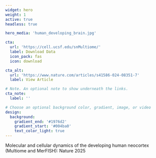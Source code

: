 ```yaml
---
widget: hero
weight: 1
active: true
headless: true

hero_media: 'human_developing_brain.jpg'

cta:
  url: 'https://cell.ucsf.edu/snMultiome/'
  label: Download Data
  icon_pack: fas
  icon: download

cta_alt: 
  url: 'https://www.nature.com/articles/s41586-024-08351-7'
  label: View Article

# Note. An optional note to show underneath the links.
cta_note:
  label: ''

# Choose an optional background color, gradient, image, or video
design:
  background:
    gradient_end: '#1976d2'
    gradient_start: '#004ba0'
    text_color_light: true
---
```


Molecular and cellular dynamics of the developing human neocortex (Multiome and MerFISH): Nature 2025
